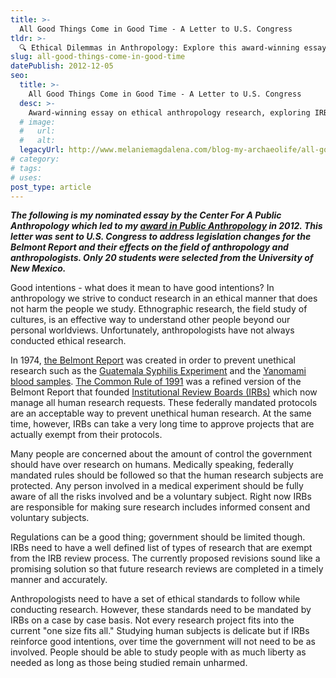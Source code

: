 ```yaml
---
title: >-
  All Good Things Come in Good Time - A Letter to U.S. Congress
tldr: >-
  🔍 Ethical Dilemmas in Anthropology: Explore this award-winning essay on balancing research freedom with ethical standards. Discover how IRBs and government regulations impact the delicate study of human subjects and shape the future of anthropology. 
slug: all-good-things-come-in-good-time
datePublish: 2012-12-05
seo:
  title: >-
    All Good Things Come in Good Time - A Letter to U.S. Congress
  desc: >-
    Award-winning essay on ethical anthropology research, exploring IRB roles and the balance of government oversight in human studies.
  # image:
  #   url:
  #   alt:
  legacyUrl: http://www.melaniemagdalena.com/blog-my-archaeolife/all-good-things-come-in-good-time
# category:
# tags:
# uses:
post_type: article
---
```


**_The following is my nominated essay by the Center For A Public Anthropology which led to my [award in Public Anthropology](https://drive.google.com/file/d/1u6e6c8Lwon9mzuPHBT6ekGvoRjSHlLII/view) in 2012. This letter was sent to U.S. Congress to address legislation changes for the Belmont Report and their effects on the field of anthropology and anthropologists. Only 20 students were selected from the University of New Mexico._**

Good intentions - what does it mean to have good intentions? In anthropology we strive to conduct research in an ethical manner that does not harm the people we study. Ethnographic research, the field study of cultures, is an effective way to understand other people beyond our personal worldviews. Unfortunately, anthropologists have not always conducted ethical research.

In 1974, [the Belmont Report](https://en.wikipedia.org/wiki/Belmont_Report) was created in order to prevent unethical research such as the [Guatemala Syphilis Experiment](https://en.wikipedia.org/wiki/Guatemala_syphilis_experiments) and the [Yanomami blood samples](https://en.wikipedia.org/wiki/Yanomami#Controversies). [The Common Rule of 1991](https://en.wikipedia.org/wiki/Common_Rule) was a refined version of the Belmont Report that founded [Institutional Review Boards (IRBs)](https://en.wikipedia.org/wiki/Institutional_review_board) which now manage all human research requests. These federally mandated protocols are an acceptable way to prevent unethical human research. At the same time, however, IRBs can take a very long time to approve projects that are actually exempt from their protocols.

Many people are concerned about the amount of control the government should have over research on humans. Medically speaking, federally mandated rules should be followed so that the human research subjects are protected. Any person involved in a medical experiment should be fully aware of all the risks involved and be a voluntary subject. Right now IRBs are responsible for making sure research includes informed consent and voluntary subjects.

Regulations can be a good thing; government should be limited though. IRBs need to have a well defined list of types of research that are exempt from the IRB review process. The currently proposed revisions sound like a promising solution so that future research reviews are completed in a timely manner and accurately.

Anthropologists need to have a set of ethical standards to follow while conducting research. However, these standards need to be mandated by IRBs on a case by case basis. Not every research project fits into the current "one size fits all." Studying human subjects is delicate but if IRBs reinforce good intentions, over time the government will not need to be as involved. People should be able to study people with as much liberty as needed as long as those being studied remain unharmed.
